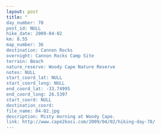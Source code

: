```yaml
---
layout: post
title: "
day_number: 78
post_id: NULL
hike_date: 2009-04-02
km: 8.55
map_number: 36
destination: Cannon Rocks
overnight: Cannon Rocks Camp Site
terrain: Beach
nature_reserve: Woody Cape Nature Reserve
notes: NULL
start_coord_lat: NULL
start_coord_long: NULL
end_coord_lat: -33.74995
end_coord_long: 26.5397
start_coord: NULL
destination_coord: 
file_name: 04-02.jpg
description: Misty morning at Woody Cape.
link: http://www.cape2kosi.com/2009/04/02/hiking-day-78/
---
```

